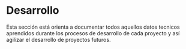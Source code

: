 # Desarrollo

Esta sección está orienta a documentar todos aquellos datos tecnicos aprendidos durante los procesos de desarrollo de cada proyecto y así agilizar el desarrollo de proyectos futuros.